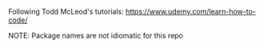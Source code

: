 Following Todd McLeod's tutorials:
https://www.udemy.com/learn-how-to-code/

NOTE: Package names are not idiomatic for this repo